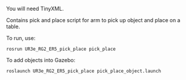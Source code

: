 You will need TinyXML.


Contains pick and place script for arm to pick up object and place on a table.


To run, use:

	rosrun UR3e_RG2_ER5_pick_place pick_place

To add objects into Gazebo:

	roslaunch UR3e_RG2_ER5_pick_place pick_place_object.launch
